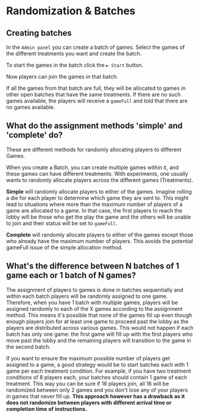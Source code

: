 # Randomization & Batches

## Creating batches

In the `Admin panel` you can create a batch of games. Select the games of the different treatments you want and create the batch. 

To start the games in the batch click the `► Start`  button. 

Now players can join the games in that batch. 

If all the games from that batch are full, they will be allocated to games in other open batches that have the same treatments. If there are no such games available, the players will receive a `gameFull` and told that there are no games available.

## What do the assignment methods 'simple' and 'complete' do?

These are different methods for randomly allocating players to different Games.

When you create a Batch, you can create multiple games within it, and these games can have different treatments. With experiments, one usually wants to randomly allocate players across the different games \(Treatments\).

**Simple** will randomly allocate players to either of the games. Imagine rolling a die for each player to determine which game they are sent to. This might lead to situations where more than the maximum number of players of a game are allocated to a game. In that case, the first players to reach the lobby will be those who get the play the game and the others will be unable to join and their status will be set to `gameFull`.

**Complete** will randomly allocate players to either of the games except those who already have the maximum number of players. This avoids the potential gameFull issue of the simple allocation method.

## What's the difference between N batches of 1 game each or 1 batch of N games?

The assignment of players to games is done in batches sequentially and within each batch players will be randomly assigned to one game. Therefore, when you have 1 batch with multiple games, players will be assigned randomly to each of the X games according to the assignment method. This means it's possible that none of the games fill up even though enough players join for at least one game to proceed past the lobby as the players are distributed across various games. This would not happen if each batch has only one game: the first game will fill up with the first players who move past the lobby and the remaining players will transition to the game in the second batch.

If you want to ensure the maximum possible number of players get assigned to a game, a good strategy would be to start batches each with 1 game per each treatment condition. For example, if you have two treatment conditions of 8 players each, your batches should contain 1 game of each treatment. This way you can be sure if 16 players join, all 16 will be randomized between only 2 games and you don't lose any of your players in games that never fill up. **This approach however has a drawback as it does not randomize between players with different arrival time or completion time of instructions.**

